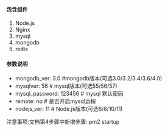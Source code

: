 #### 包含组件

1. Node.js
2. Nginx
3. mysql
4. mongodb
5. redis

#### 参数说明

+ mongodb_ver: 3.0    #mongodb版本(可选3.0/3.2/3.4/3.6/4.0)
+ mysqlver: 56        # mysql版本(可选55/56/57)
+ mysql_password: 123456 # mysql 默认密码
+ remote: no  # 是否开启mysql远程
+ nodejs_ver: 11  # Node.js版本(可选6/8/10/11)



注意事项:文档第4步骤中新增步骤: pm2 startup 
